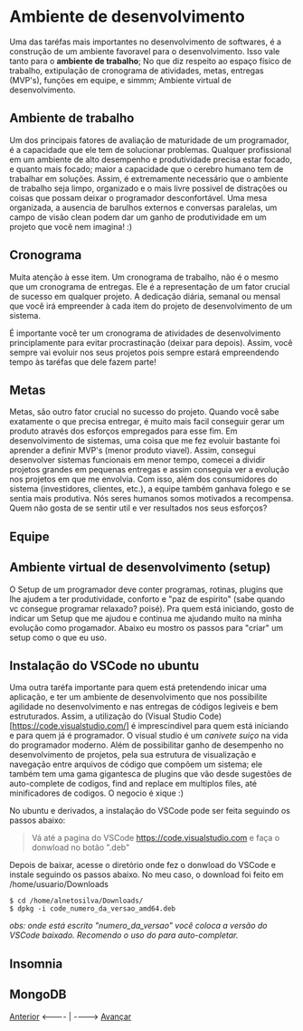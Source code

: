 # Ambiente de desenvolvimento

Uma das taréfas mais importantes no desenvolvimento de softwares, é a construção de um ambiente favoravel para o desenvolvimento. Isso vale tanto para o **ambiente de trabalho**; No que diz respeito ao espaço físico de trabalho, extipulação de cronograma de atividades, metas, entregas (MVP's), funções em equipe, e simmm; Ambiente virtual de desenvolvimento.

## Ambiente de trabalho

Um dos principais fatores de avaliação de maturidade de um programador, é a capacidade que ele tem de solucionar problemas. Qualquer profissional em um ambiente de alto desempenho e produtividade precisa estar focado, e quanto mais focado; maior a capacidade que o cerebro humano tem de trabalhar em soluções. Assim, é extremamente necessário que o ambiente de trabalho seja limpo, organizado e o mais livre possivel de distrações ou coisas que possam deixar o programador desconfortável. Uma mesa organizada, a ausencia de barulhos externos e conversas paralelas, um campo de visão clean podem dar um ganho de produtividade em um projeto que você nem imagina! :)

## Cronograma

Muita atenção à esse item. Um cronograma de trabalho, não é o mesmo que um cronograma de entregas. Ele é a representação de um fator crucial de sucesso em qualquer projeto.
A dedicação diária, semanal ou mensal que você irá empreender à cada item do projeto de desenvolvimento de um sistema.

É importante você ter um cronograma de atividades de desenvolvimento principlamente para evitar procrastinação (deixar para depois). Assim, você sempre vai evoluir nos seus projetos pois sempre estará empreendendo tempo às taréfas que dele fazem parte!

## Metas

Metas, são outro fator crucial no sucesso do projeto. Quando você sabe exatamente o que precisa entregar, é muito mais facil conseguir gerar um produto através dos esforços empregados para esse fim. Em desenvolvimento de sistemas, uma coisa que me fez evoluir bastante foi aprender a definir MVP's (menor produto viavel). Assim, consegui desenvolver sistemas funcionais em menor tempo, comecei a dividir projetos grandes em pequenas entregas e assim conseguia ver a evolução nos projetos em que me envolvia. Com isso, além dos consumidores do sistema (investidores, clientes, etc.), a equipe também ganhava folego e se sentia mais produtiva. Nós seres humanos somos motivados a recompensa. Quem não gosta de se sentir util e ver resultados nos seus esforços?

## Equipe

## Ambiente virtual de desenvolvimento (setup)

O Setup de um programador deve conter programas, rotinas, plugins que lhe ajudem a ter produtividade, conforto e "paz de espirito" (sabe quando vc consegue programar relaxado? poisé). Pra quem está iniciando, gosto de indicar um Setup que me ajudou e continua me ajudando muito na minha evolução como progamador. Abaixo eu mostro os passos para "criar" um setup como o que eu uso.

## Instalação do VSCode no ubuntu

Uma outra taréfa importante para quem está pretendendo inicar uma aplicação, e ter um ambiente de desenvolvimento que nos possibilite agilidade no desenvolvimento e nas entregas de códigos legiveis e bem estruturados. Assim, a utilização do (Visual Studio Code)[https://code.visualstudio.com/] é imprescindivel para quem está iniciando e para quem já é programador. O visual studio é um *canivete suiço* na vida do programador moderno. Além de possibilitar ganho de desempenho no desenvolvimento de projetos, pela sua estrutura de visualização e navegação entre arquivos de código que compõem um sistema; ele também tem uma gama gigantesca de plugins que vão desde sugestões de auto-complete de codigos, find and replace em multiplos files, até minificadores de codigos. O negocio é xique :)

No ubuntu e derivados, a instalação do VSCode pode ser feita seguindo os passos abaixo:

> Vá até a pagina do VSCode https://code.visualstudio.com e faça o donwload no botão ".deb"

Depois de baixar, acesse o diretório onde fez o donwload do VSCode e instale seguindo os passos abaixo. No meu caso, o download foi feito em /home/usuario/Downloads

```
$ cd /home/alnetosilva/Downloads/
$ dpkg -i code_numero_da_versao_amd64.deb

```
*obs: onde está escrito "numero_da_versao" você coloca a versão do VSCode baixado. Recomendo o uso do <tab> para auto-completar.*

## Insomnia

## MongoDB

[Anterior](./02NodeJS.md) <---- | ----> [Avançar](./04Fastify.md)
